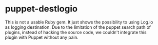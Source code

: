 # puppet-destlogio

This is not a usable Ruby gem. It just shows the possibility to using Log.io as logging destination. Due to the limitation of the puppet search path of plugins, instead of hacking the source code, we couldn't integrate this plugin with Puppet without any pain.

